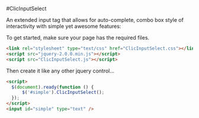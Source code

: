 #ClicInputSelect

An extended input tag that allows for auto-complete, combo box style of interactivity with simple yet awesome features:

To get started, make sure your page has the required files.
```html
<link rel="stylesheet" type="text/css" href="ClicInputSelect.css"></link>  	
<script src="jquery-2.0.0.min.js"></script>  	
<script src="ClicInputSelect.js"></script>
```
Then create it like any other jquery control...
```html
<script>
  $(document).ready(function () {
	  $('#simple').ClicInputSelect();
  });
</script>
<input id="simple" type="text" />
```
